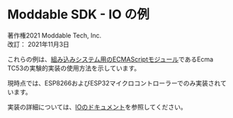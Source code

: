 # Moddable SDK - IO の例

著作権2021 Moddable Tech, Inc.<BR>
改訂： 2021年11月3日

これらの例は、[組み込みシステム用のECMAScriptモジュール](https://ecmatc53.github.io/spec/web/spec.html)であるEcma TC53の実験的実装の使用方法を示しています。

現時点では、ESP8266およびESP32マイクロコントローラーでのみ実装されています。

実装の詳細については、[IOのドキュメント](../../documentation/io/io.md)を参照してください。
